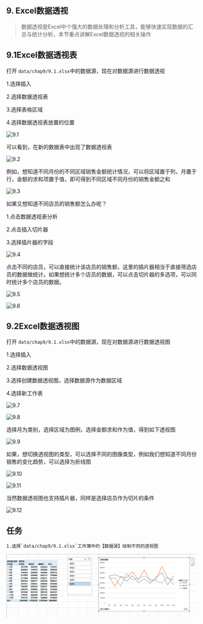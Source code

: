 ## 9. Excel数据透视

> 数据透视是Excel中个强大的数据处理和分析工具，能够快速实现数据的汇总与统计分析，本节重点讲解Excel数据透视的相关操作

## 9.1Excel数据透视表

打开 `data/chap9/9.1.xlsx`中的数据源，现在对数据源进行数据透视

1.选择插入

2.选择数据透视表

3.选择表格区域

4.选择数据透视表放置的位置

![9.1](./images/chap9/9.1.png)

可以看到，在新的数据表中出现了数据透视表

![9.2](./images/chap9/9.2.png)

例如，想知道不同月份的不同区域销售金额统计情况，可以将区域置于列，月置于行，金额的求和项置于值，即可得到不同区域不同月份的销售金额之和

![9.3](./images/chap9/9.3.png)

如果又想知道不同店员的销售额怎么办呢？

1.点击数据透视表分析

2.点击插入切片器

3.选择插片器的字段

![9.4](./images/chap9/9.4.png)

点击不同的店员，可以直接统计该店员的销售额，这里的插片器相当于直接筛选店员的数据做统计。如果想统计多个店员的数据，可以点击切片器的多选项，可以同时统计多个店员的数据。

![9.5](./images/chap9/9.5.png)

![9.6](./images/chap9/9.6.png)

## 9.2Excel数据透视图

打开 `data/chap9/9.1.xlsx`中的数据源，现在对数据源进行数据透视图

1.选择插入

2.选择数据透视图

3.选择创建数据透视图，选择数据源作为数据区域

4.选择新工作表

![9.7](./images/chap9/9.7.png)

![9.8](./images/chap9/9.8.png)

选择月为类别，选择区域为图例，选择金额求和作为值，得到如下透视图

![9.9](./images/chap9/9.9.png)

如果，想切换透视图的类型，可以选择不同的图像类型，例如我们想知道不同月份销售的变化趋势，可以选择为折线图

![9.10](./images/chap9/9.10.png)

![9.11](./images/chap9/9.11.png)

当然数据透视图也支持插片器，同样是选择店员作为切片的条件

![9.12](./images/chap9/9.12.png)

## 任务

    1.选择`data/chap9/9.1.xlsx`工作簿中的【数据源】绘制不同的透视图


![9-1](./images/chap9/9-1.png)
